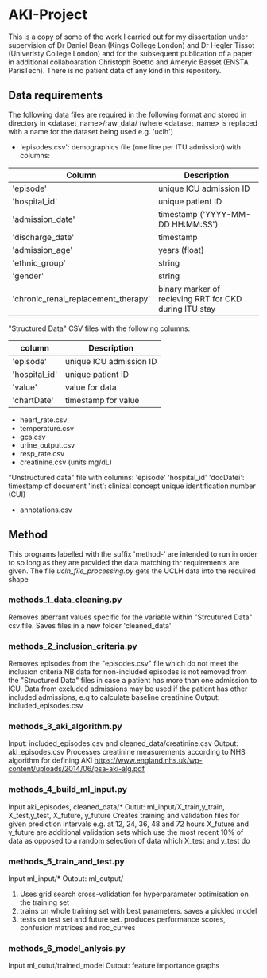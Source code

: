 # AKI-Project

This is a copy of some of the work I carried out for my dissertation under supervision of Dr Daniel Bean (Kings College London) and Dr Hegler Tissot (Univeristy College London) and for the subsequent publication of a paper in additional collaboaration Christoph Boetto and Ameryic Basset (ENSTA ParisTech).
There is no patient data of any kind in this repository.

## Data requirements
The following data files are required in the following format and stored in  directory in <dataset_name>/raw_data/
(where <dataset_name> is replaced with a name for the dataset being used e.g. 'uclh')

* 'episodes.csv': demographics file (one line per ITU admission) with columns:


|Column   |Description|
|---------|-----------|
|'episode'| unique ICU admission ID|
|'hospital_id'|unique patient ID|
|'admission_date'|timestamp ('YYYY-MM-DD HH:MM:SS')|
|'discharge_date'|timestamp|
|'admission_age'|years (float)|
|'ethnic_group'|string|
|'gender'|string|
|'chronic_renal_replacement_therapy'|binary marker of recieving RRT for CKD during ITU stay|


"Structured Data" CSV files with the following columns:

|column|Description|
---    |---
|'episode'|unique ICU admission ID
|'hospital_id'|unique patient ID|
|'value'|value for data|
|'chartDate'|timestamp for value|
* heart_rate.csv
* temperature.csv
* gcs.csv
* urine_output.csv
* resp_rate.csv
* creatinine.csv (units mg/dL)

"Unstructured data" file with columns:
'episode'
'hospital_id'
'docDatei': timestamp of document
'inst': clinical concept unique identification number (CUI)
* annotations.csv


## Method
This programs labelled with the suffix 'method-' are intended to run in order to so long as they are provided the data matching thr requirements are given.  The file *uclh_file_processing.py* gets the UCLH data into the required shape

### methods_1_data_cleaning.py
Removes aberrant values specific for the variable within "Strcutured Data" csv file.  Saves files in a new folder 'cleaned_data'

### methods_2_inclusion_criteria.py
Removes episodes from the "episodes.csv" file which do not meet the inclusion criteria
NB data for non-included episodes is not removed from the "Structured Data" files in case a patient has more than one admission to ICU.  Data from excluded admissions may be used if the patient has other included admissions, e.g to calculate baseline creatinine
Output: included_episodes.csv

### methods_3_aki_algorithm.py
Input: included_episodes.csv and cleaned_data/creatinine.csv
Output: aki_episodes.csv
Processes creatinine measurements according to NHS algorithm for defining AKI
https://www.england.nhs.uk/wp-content/uploads/2014/06/psa-aki-alg.pdf

### methods_4_build_ml_input.py
Input aki_episodes, cleaned_data/*
Outut: ml_input/X_train,y_train, X_test,y_test, X_future, y_future
Creates training and validation files for given prediction intervals e.g. at 12, 24, 36, 48 and 72 hours
X_future and y_future are additional validation sets which use the most recent 10% of data as opposed to a random selection of data which X_test and y_test do

### methods_5_train_and_test.py
Input ml_input/*
Outout: ml_output/
1. Uses grid search cross-validation for hyperparameter optimisation on the training set
2. trains on whole training set with best parameters. saves a pickled model
3. tests on test set and future set.  produces performance scores, confusion matrices and roc_curves

### methods_6_model_anlysis.py
Input ml_outut/trained_model
Outout: feature importance graphs
